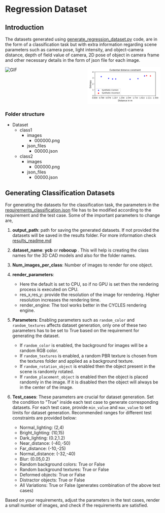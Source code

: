 # Regression Dataset

## Introduction
The datasets generated using [generate_regression_dataset.py](../../src/generate_regression_dataset.py) code, are in the form of a classification task but with extra information regarding scene
parameters such as camera pose, light intensity, and object-camera distance, depth of field value of camera, 2D pose of object in camera frame and other necessary details in the form of json file for each image.

<div style="display: flex; justify-content: space-between;">
  <img src="../../baseball.gif" alt="GIF" width="40%" />
  <img src="../../baseball_entropy.png" alt="Image" width="47%" />
</div>


### Folder structure
  - Dataset
      - class1
          - images
              - 000000.png
          - json_files
              - 00000.json
      - class2
          - images
              - 000000.png
          - json_files
              - 00000.json

## Generating Classification Datasets
For generating the datasets for the classification task, the parameters in the [requirements_classification.json](../requirements_classification.json) file has to be modified according to the requirement and the test case. Some of the important parameters to change are,


1. **output_path**: path for saving the generated datasets. If not provided the datasets will be saved in the results folder. For more information check [results_readme.md](../../results/readMe.md)

2. **dataset_name**: **ycb** or **robocup** . This will help is creating the class names for the 3D CAD models and also for the folder names.

3. **Num_images_per_class**: Number of images to render for one object.

4. **render_parameters**:
    * Here the default is set to CPU, so if no GPU is set then the rendering process is executed on CPU.
    * res_x,res_y: provide the resolution of the image for rendering. Higher resolution increases the rendering time.
    * render_engine: The tool works better in the CYCLES rendering engine.

5. **Parameters**: Enabling parameters such as `random_color` and `random_textures` affects dataset generation, only one of these two parameters has to be set to True based on the requirement for generating the dataset.
   - If `random_color` is enabled, the background for images will be a random RGB color.
   - If `random_textures` is enabled, a random PBR texture is chosen from the textures folder and applied as a background texture.
   - If `random_rotation_object` is enabled then the object present in the scene is randomly rotated.
   - If `random_placement_object` is enabled then the object is placed randomly in the image. If it is disabled then the object will always be in the center of the image.

6. **Test_cases**: These parameters are crucial for dataset generation. Set the condition to "True" inside each test case to generate corresponding datasets. For each test case, provide `min_value` and `max_value` to set limits for dataset generation. Recommended ranges for different test constraints are provided below:

   - Normal_lighting: (2,4)
   - Bright_lighting: (10,15)
   - Dark_lighting: (0.2,1.2)
   - Near_distance: (-40,-50)
   - Far_distance: (-10,-25)
   - Normal_distance: (-32,-40)
   - Blur: (0.05,0.2)
   - Random background colors: True or False
   - Random background textures: True or False
   - Deformed objects: True or False
   - Distractor objects: True or False
   - All Variations: True or False (generates combination of the above test cases)
     
Based on your requirements, adjust the parameters in the test cases, render a small number of images, and check if the requirements are satisfied.


